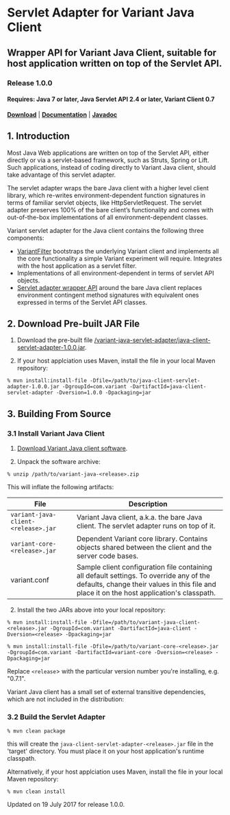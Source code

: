 # Servlet Adapter for Variant Java Client
## Wrapper API for Variant Java Client, suitable for host application written on top of the Servlet API.
### Release 1.0.0
#### Requires: Java 7 or later, Java Servlet API 2.4 or later, Variant Client 0.7

[__Download__](https://github.com/getvariant/variant-java-servlet-adapter/blob/master/java-client-servlet-adapter-1.0.0.jar) | [__Documentation__](http://www.getvariant.com/docs/0-7/clients/variant-java-client/#section-3) | [__Javadoc__](https://getvariant.github.io/variant-java-servlet-adapter/)

## 1. Introduction

Most Java Web applications are written on top of the Servlet API, either directly or via a servlet-based framework, such as Struts, Spring or Lift. Such applications, instead of coding directly to Variant Java client, should take advantage of this servlet adapter. 

The servlet adapter wraps the bare Java client with a higher level client library, which re-writes environment-dependent function signatures in terms of familiar servlet objects, like <span class="variant-code">HttpServletRequest</span>. The servlet adapter preserves 100% of the bare client’s functionality and comes with out-of-the-box implementations of all environment-dependent classes.

Variant servlet adapter for the Java client contains the following three components:
* [VariantFilter](https://getvariant.github.io/variant-java-servlet-adapter/com/variant/client/servlet/VariantFilter.html) bootstraps the underlying Variant client and implements all the core functionality a simple Variant experiment will require. Integrates with the host application as a servlet filter.
* Implementations of all environment-dependent in terms of servlet API objects. 
* [Servlet adapter wrapper API](https://github.com/getvariant/variant-java-servlet-adapter/tree/master/servlet-adapter) around the bare Java client replaces environment contingent method signatures with equivalent ones expressed in terms of the Servlet API classes.

## 2. Download Pre-built JAR File

1. Download the pre-built file [/variant-java-servlet-adapter/java-client-servlet-adapter-1.0.0.jar](https://github.com/getvariant/variant-java-servlet-adapter/blob/master/java-client-servlet-adapter-1.0.0.jar).

2. If your host applciation uses Maven, install the file in your local Maven repository:
```shell
% mvn install:install-file -Dfile=/path/to/java-client-servlet-adapter-1.0.0.jar -DgroupId=com.variant -DartifactId=java-client-servlet-adapter -Dversion=1.0.0 -Dpackaging=jar
```

## 3. Building From Source

### 3.1 Install Variant Java Client

1. [Download Variant Java client software](http://www.getvariant.com/downloads).

2. Unpack the software archive:

```shell
% unzip /path/to/variant-java-<release>.zip
```
This will inflate the following artifacts:

| File        | Description           | 
| ------------- | ------------- | 
| `variant-java-client-<release>.jar` | Variant Java client, a.k.a. the bare Java client. The servlet adapter runs on top of it. | 
| `variant-core-<release>.jar` | Dependent Variant core library. Contains objects shared between the client and the server code bases. | 
| variant.conf | Sample client configuration file containing all default settings. To override any of the defaults, change their values in this file and place it on the host application's classpath. |

2. Install the two JARs above into your local repository:

```shell
% mvn install:install-file -Dfile=/path/to/variant-java-client-<release>.jar -DgroupId=com.variant -DartifactId=java-client -Dversion=<release> -Dpackaging=jar

% mvn install:install-file -Dfile=/path/to/variant-core-<release>.jar -DgroupId=com.variant -DartifactId=variant-core -Dversion=<release> -Dpackaging=jar
```

Replace `<release`> with the particular version number you're installing, e.g. "0.7.1".

Variant Java client has a small set of external transitive dependencies, which are not included in the distribution:

### 3.2 Build the Servlet Adapter
```shell
% mvn clean package
```
this will create the `java-client-servlet-adapter-<release>.jar` file in the 'target' directory. You must place it on your host application's runtime classpath.

Alternatively, if your host applciation uses Maven, install the file in your local Maven repository:
```shell
% mvn clean install
```


Updated on 19 July 2017 for release 1.0.0.

